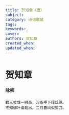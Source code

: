 ```yaml
---
title: 贺知章（唐）
subject: 
category: 诗词歌赋
tags: 
keywords: 
cover: 
authors: 贺知章
created_when: 
updated_when: 
---
```


# 贺知章

#### 咏柳

```
碧玉妆成一树高，万条垂下绿丝绦。
不知细叶谁裁出，二月春风似剪刀。
```
